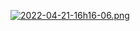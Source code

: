 [![2022-04-21-16h16-06.png](https://i.postimg.cc/V6RgnxT1/2022-04-21-16h16-06.png)](https://postimg.cc/CBRbVQS6)
